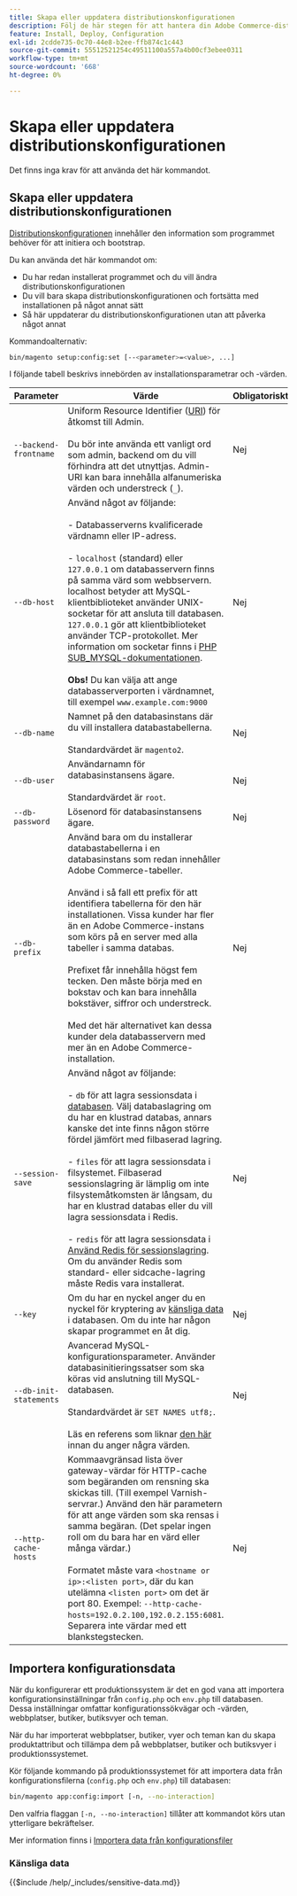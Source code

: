 ```yaml
---
title: Skapa eller uppdatera distributionskonfigurationen
description: Följ de här stegen för att hantera din Adobe Commerce-distributionskonfiguration.
feature: Install, Deploy, Configuration
exl-id: 2cdde735-0c70-44e8-b2ee-ffb874c1c443
source-git-commit: 55512521254c49511100a557a4b00cf3ebee0311
workflow-type: tm+mt
source-wordcount: '668'
ht-degree: 0%

---
```


# Skapa eller uppdatera distributionskonfigurationen

Det finns inga krav för att använda det här kommandot.

## Skapa eller uppdatera distributionskonfigurationen

[Distributionskonfigurationen](../../configuration/reference/deployment-files.md) innehåller den information som programmet behöver för att initiera och bootstrap.

Du kan använda det här kommandot om:

* Du har redan installerat programmet och du vill ändra distributionskonfigurationen
* Du vill bara skapa distributionskonfigurationen och fortsätta med installationen på något annat sätt
* Så här uppdaterar du distributionskonfigurationen utan att påverka något annat

Kommandoalternativ:

```bash
bin/magento setup:config:set [--<parameter>=<value>, ...]
```

I följande tabell beskrivs innebörden av installationsparametrar och -värden.

| Parameter | Värde | Obligatoriskt? |
|--- |--- |--- |
| `--backend-frontname` | Uniform Resource Identifier ([URI](https://www.w3.org/Protocols/rfc2616/rfc2616-sec3.html#sec3.2)) för åtkomst till Admin.<br><br>Du bör inte använda ett vanligt ord som admin, backend om du vill förhindra att det utnyttjas. Admin-URI kan bara innehålla alfanumeriska värden och understreck (`_`). | Nej |
| `--db-host` | Använd något av följande:<br><br>- Databasserverns kvalificerade värdnamn eller IP-adress.<br><br>- `localhost` (standard) eller `127.0.0.1` om databasservern finns på samma värd som webbservern. localhost betyder att MySQL-klientbiblioteket använder UNIX-socketar för att ansluta till databasen. `127.0.0.1` gör att klientbiblioteket använder TCP-protokollet. Mer information om socketar finns i [PHP SUB_MYSQL-dokumentationen](https://www.php.net/manual/en/ref.pdo-mysql.php).<br><br>**Obs!** Du kan välja att ange databasserverporten i värdnamnet, till exempel `www.example.com:9000` | Nej |
| `--db-name` | Namnet på den databasinstans där du vill installera databastabellerna.<br><br>Standardvärdet är `magento2`. | Nej |
| `--db-user` | Användarnamn för databasinstansens ägare.<br><br>Standardvärdet är `root`. | Nej |
| `--db-password` | Lösenord för databasinstansens ägare. | Nej |
| `--db-prefix` | Använd bara om du installerar databastabellerna i en databasinstans som redan innehåller Adobe Commerce-tabeller.<br><br>Använd i så fall ett prefix för att identifiera tabellerna för den här installationen. Vissa kunder har fler än en Adobe Commerce-instans som körs på en server med alla tabeller i samma databas.<br><br>Prefixet får innehålla högst fem tecken. Den måste börja med en bokstav och kan bara innehålla bokstäver, siffror och understreck.<br><br>Med det här alternativet kan dessa kunder dela databasservern med mer än en Adobe Commerce-installation. | Nej |
| `--session-save` | Använd något av följande: <br><br>- `db` för att lagra sessionsdata i [databasen](https://developer.adobe.com/commerce/php/development/cache/partial/database-caching/). Välj databaslagring om du har en klustrad databas, annars kanske det inte finns någon större fördel jämfört med filbaserad lagring.<br><br>- `files` för att lagra sessionsdata i filsystemet. Filbaserad sessionslagring är lämplig om inte filsystemåtkomsten är långsam, du har en klustrad databas eller du vill lagra sessionsdata i Redis.<br><br>- `redis` för att lagra sessionsdata i [Använd Redis för sessionslagring](../../configuration/cache/config-redis.md). Om du använder Redis som standard- eller sidcache-lagring måste Redis vara installerat. | Nej |
| `--key` | Om du har en nyckel anger du en nyckel för kryptering av [känsliga data](#sensitive-data) i databasen. Om du inte har någon skapar programmet en åt dig. | Nej |
| `--db-init-statements` | Avancerad MySQL-konfigurationsparameter. Använder databasinitieringssatser som ska köras vid anslutning till MySQL-databasen.<br><br>Standardvärdet är `SET NAMES utf8;`.<br><br>Läs en referens som liknar [den här](https://dev.mysql.com/doc/refman/5.6/en/server-options.html) innan du anger några värden. | Nej |
| `--http-cache-hosts` | Kommaavgränsad lista över gateway-värdar för HTTP-cache som begäranden om rensning ska skickas till. (Till exempel Varnish-servrar.) Använd den här parametern för att ange värden som ska rensas i samma begäran. (Det spelar ingen roll om du bara har en värd eller många värdar.)<br><br>Formatet måste vara `<hostname or ip>:<listen port>`, där du kan utelämna `<listen port>` om det är port 80. Exempel: `--http-cache-hosts=192.0.2.100,192.0.2.155:6081`. Separera inte värdar med ett blankstegstecken. | Nej |

## Importera konfigurationsdata

När du konfigurerar ett produktionssystem är det en god vana att importera konfigurationsinställningar från `config.php` och `env.php` till databasen.
Dessa inställningar omfattar konfigurationssökvägar och -värden, webbplatser, butiker, butiksvyer och teman.

När du har importerat webbplatser, butiker, vyer och teman kan du skapa produktattribut och tillämpa dem på webbplatser, butiker och butiksvyer i produktionssystemet.

Kör följande kommando på produktionssystemet för att importera data från konfigurationsfilerna (`config.php` och `env.php`) till databasen:

```bash
bin/magento app:config:import [-n, --no-interaction]
```

Den valfria flaggan `[-n, --no-interaction]` tillåter att kommandot körs utan ytterligare bekräftelser.

Mer information finns i [Importera data från konfigurationsfiler](../../configuration/cli/import-configuration.md)

### Känsliga data

{{$include /help/_includes/sensitive-data.md}}

<!-- Last updated from includes: 2024-04-16 09:42:31 -->
